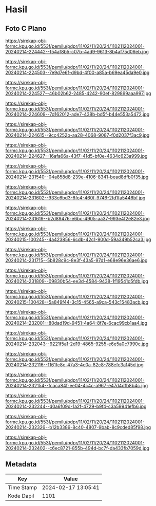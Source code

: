 # Hasil

## Foto C Plano

https://sirekap-obj-formc.kpu.go.id/553f/pemilu/pdpr/11/02/11/20/24/1102112024001-20240214-224442--f54af8b5-c07b-4ad9-9613-8b4af75d06eb.jpg

https://sirekap-obj-formc.kpu.go.id/553f/pemilu/pdpr/11/02/11/20/24/1102112024001-20240214-224503--7e9d7e6f-d9bd-4f00-a85a-b69ea45da9e0.jpg

https://sirekap-obj-formc.kpu.go.id/553f/pemilu/pdpr/11/02/11/20/24/1102112024001-20240214-224527--46b02b62-2485-4242-90ef-829899aaa997.jpg

https://sirekap-obj-formc.kpu.go.id/553f/pemilu/pdpr/11/02/11/20/24/1102112024001-20240214-224609--7d162012-ade7-438b-bd5f-b44e553a5472.jpg

https://sirekap-obj-formc.kpu.go.id/553f/pemilu/pdpr/11/02/11/20/24/1102112024001-20240214-224615--9cc4252b-aa28-4068-9087-f0d2037f3ac9.jpg

https://sirekap-obj-formc.kpu.go.id/553f/pemilu/pdpr/11/02/11/20/24/1102112024001-20240214-224627--16afa66a-43f7-41d5-bf0e-4634c623a999.jpg

https://sirekap-obj-formc.kpu.go.id/553f/pemilu/pdpr/11/02/11/20/24/1102112024001-20240214-231540--04a858d8-239e-4106-8341-bead8dfb0f35.jpg

https://sirekap-obj-formc.kpu.go.id/553f/pemilu/pdpr/11/02/11/20/24/1102112024001-20240214-231602--933c6bd3-6fc4-460f-9746-2fd1fa5446bf.jpg

https://sirekap-obj-formc.kpu.go.id/553f/pemilu/pdpr/11/02/11/20/24/1102112024001-20240214-231619--b2d89476-e6bc-4905-aa37-993e4f2e82e3.jpg

https://sirekap-obj-formc.kpu.go.id/553f/pemilu/pdpr/11/02/11/20/24/1102112024001-20240215-100245--4a423856-6cdb-42c1-900d-59a349b52ca3.jpg

https://sirekap-obj-formc.kpu.go.id/553f/pemilu/pdpr/11/02/11/20/24/1102112024001-20240214-231715--5b828c9c-8e3f-43a5-97d1-e68e96e36ae6.jpg

https://sirekap-obj-formc.kpu.go.id/553f/pemilu/pdpr/11/02/11/20/24/1102112024001-20240214-231809--09830b54-ee3d-4584-9438-1f19541d5fdb.jpg

https://sirekap-obj-formc.kpu.go.id/553f/pemilu/pdpr/11/02/11/20/24/1102112024001-20240215-100428--5a849f44-3c15-4565-a9ca-543c15483acb.jpg

https://sirekap-obj-formc.kpu.go.id/553f/pemilu/pdpr/11/02/11/20/24/1102112024001-20240214-232001--80dad19d-9451-4a64-8f7e-6cac99cb1aa4.jpg

https://sirekap-obj-formc.kpu.go.id/553f/pemilu/pdpr/11/02/11/20/24/1102112024001-20240214-232043--9221f5a1-2d19-4865-9255-e6e5a0c7990c.jpg

https://sirekap-obj-formc.kpu.go.id/553f/pemilu/pdpr/11/02/11/20/24/1102112024001-20240214-232116--1161fc8c-47a3-4c0a-82c8-788efc3a145d.jpg

https://sirekap-obj-formc.kpu.go.id/553f/pemilu/pdpr/11/02/11/20/24/1102112024001-20240214-232154--fcaca84f-ee04-4c4c-a967-e47d4dfb8b4c.jpg

https://sirekap-obj-formc.kpu.go.id/553f/pemilu/pdpr/11/02/11/20/24/1102112024001-20240214-232244--d0a6f09d-1a2f-4729-b9f4-c3a59941efb6.jpg

https://sirekap-obj-formc.kpu.go.id/553f/pemilu/pdpr/11/02/11/20/24/1102112024001-20240214-232326--b12b3389-8c40-4807-9bab-8c9cded85f98.jpg

https://sirekap-obj-formc.kpu.go.id/553f/pemilu/pdpr/11/02/11/20/24/1102112024001-20240214-232402--c6ec8721-855b-494d-bc7f-da433fb7059d.jpg


## Metadata

| Key        | Value               |
| ---------- | ------------------- |
| Time Stamp | 2024-02-17 13:05:41 |
| Kode Dapil | 1101                |



